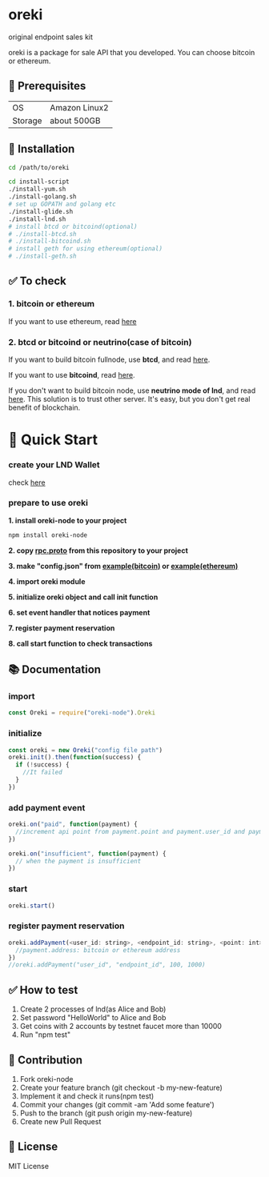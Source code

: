 # oreki
original endpoint sales kit

oreki is a package for sale API that you developed. You can choose bitcoin or ethereum.

## 🌴 Prerequisites

|||
|:----|:----|
| OS  | Amazon Linux2 |
| Storage | about 500GB|

## 🚀 Installation

```bash
cd /path/to/oreki

cd install-script
./install-yum.sh
./install-golang.sh
# set up GOPATH and golang etc
./install-glide.sh
./install-lnd.sh
# install btcd or bitcoind(optional)
# ./install-btcd.sh
# ./install-bitcoind.sh
# install geth for using ethereum(optional)
# ./install-geth.sh
```


## ✅ To check

### 1. bitcoin or ethereum
If you want to use ethereum, read [here](https://github.com/gaiax/oreki/blob/master/docs/ethereum.md)

### 2. btcd or bitcoind or neutrino(case of bitcoin)
If you want to build bitcoin fullnode, use **btcd**, and read [here](https://github.com/gaiax/oreki/blob/master/docs/btcd.md).

If you want to use **bitcoind**, read [here](https://github.com/gaiax/oreki/blob/master/docs/bitcoind.md).

If you don't want to build bitcoin node, use **neutrino mode of lnd**, and read [here](https://github.com/gaiax/oreki/blob/master/docs/neutrino.md).
This solution is to trust other server. It's easy, but you don't get real benefit of blockchain.


# 🚀 Quick Start

### create your LND Wallet

check [here](#To-check)

### prepare to use oreki

**1. install oreki-node to your project**

```bash
npm install oreki-node
```

**2. copy [rpc.proto](https://github.com/gaiax/oreki/blob/master/rpc.proto) from this repository to your project**

**3. make "config.json" from [example(bitcoin)](https://github.com/gaiax/oreki/blob/master/example/config.json) or [example(ethereum)](https://github.com/gaiax/oreki/blob/master/example/ethereum-config.json)**

**4. import oreki module**

**5. initialize oreki object and call init function**

**6. set event handler that notices payment**

**7. register payment reservation**

**8. call start function to check transactions**

## 📚 Documentation

### import

```javascript
const Oreki = require("oreki-node").Oreki
```

### initialize

```javascript
const oreki = new Oreki("config file path")
oreki.init().then(function(success) {
  if (!success) {
    //It failed
  }
})
```

### add payment event

```javascript
oreki.on("paid", function(payment) {
  //increment api point from payment.point and payment.user_id and payment.endpoint_id
})

oreki.on("insufficient", function(payment) {
  // when the payment is insufficient
})
```

### start

```javascript
oreki.start()
```

### register payment reservation

```javascript
oreki.addPayment(<user_id: string>, <endpoint_id: string>, <point: int>, <bitcoin amount: int>).then(function(payment) {
  //payment.address: bitcoin or ethereum address
})
//oreki.addPayment("user_id", "endpoint_id", 100, 1000)
```

## ✅ How to test

1. Create 2 processes of lnd(as Alice and Bob)
2. Set password "HelloWorld" to Alice and Bob
3. Get coins with 2 accounts by testnet faucet more than 10000
4. Run "npm test"

## 🔧 Contribution

1. Fork oreki-node
2. Create your feature branch (git checkout -b my-new-feature)
3. Implement it and check it runs(npm test)
4. Commit your changes (git commit -am 'Add some feature')
5. Push to the branch (git push origin my-new-feature)
6. Create new Pull Request

## 📔 License

MIT License
